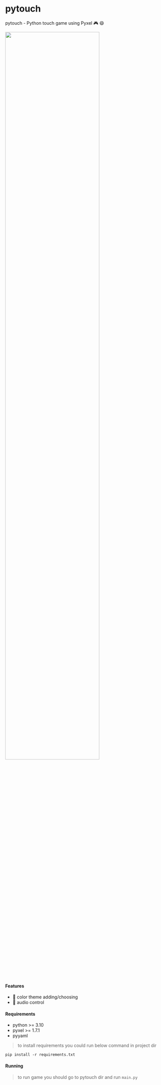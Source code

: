 # pytouch

pytouch - Python touch game using Pyxel :video_game: :smile:

<img width=77% src='assets/demonstration.gif'>

#### Features

- :open_file_folder: color theme adding/choosing
- :musical_note: audio control

#### Requirements

- python >= 3.10
- pyxel >= 1.7.1
- pyyaml

> to install requirements you could run below command in project dir

```shell
pip install -r requirements.txt
```

#### Running

> to run game you should go to pytouch dir and run `main.py`
